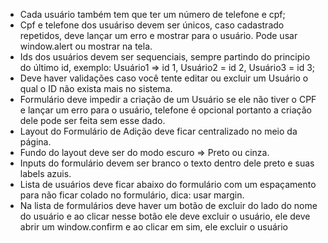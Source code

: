 - Cada usuário também tem que ter um número de telefone e cpf;
- Cpf e telefone dos usuáriso devem ser únicos, caso cadastrado repetidos, deve lançar um erro e mostrar para o usuário. Pode usar window.alert ou mostrar na tela.
- Ids dos usuários devem ser sequenciais, sempre partindo do principio do último id, exemplo: Usuário1 => id 1, Usuário2 = id 2, Usuário3 = id 3;
- Deve haver validações caso você tente editar ou excluir um Usuário o qual o ID não exista mais no sistema.
- Formulário deve impedir a criação de um Usuário se ele não tiver o CPF e lançar um erro para o usuário, telefone é opcional portanto a criação dele pode ser feita sem esse dado.
- Layout do Formulário de Adição deve ficar centralizado no meio da página.
- Fundo do layout deve ser do modo escuro => Preto ou cinza.
- Inputs do formulário devem ser branco o texto dentro dele preto e suas labels azuis.
- Lista de usuários deve ficar abaixo do formulário com um espaçamento para não ficar colado no formulário, dica: usar margin.
- Na lista de formulários deve haver um botão de excluir do lado do nome do usuário e ao clicar nesse botão ele deve excluir o usuário, ele deve abrir um window.confirm e ao clicar em sim, ele excluir o usuário
